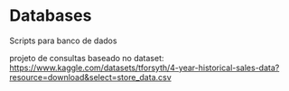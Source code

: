 # Databases
Scripts para banco de dados

projeto de consultas baseado no dataset: https://www.kaggle.com/datasets/tforsyth/4-year-historical-sales-data?resource=download&select=store_data.csv
